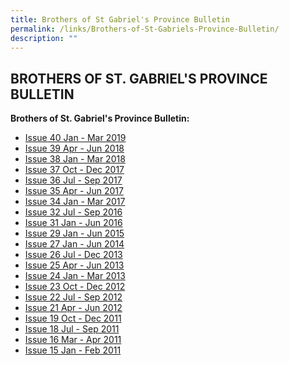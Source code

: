 ```yaml
---
title: Brothers of St Gabriel's Province Bulletin
permalink: /links/Brothers-of-St-Gabriels-Province-Bulletin/
description: ""
---
```

## BROTHERS OF ST. GABRIEL'S PROVINCE BULLETIN


**Brothers of St. Gabriel's Province Bulletin:**

* [Issue 40 Jan - Mar 2019](/files/Province%20Bulletin_Jan-Mar%202019.pdf)
*   [Issue 39 Apr - Jun 2018](2018_issue39_Province%20Bulletin_Apr-Jun.pdf)
*   [Issue 38 Jan - Mar 2018](2018_issue39_Province%20Bulletin_Apr-Jun.pdf)
*   [Issue 37 Oct - Dec 2017](2017_issue37_Province%20Bulletin_Oct_Dec.pdf)
*   [Issue 36 Jul - Sep 2017](/files/2017_issue36_Province_Bulletin_Jul_Sep.pdf)
*   [Issue 35 Apr - Jun 2017](/files/2017_issue35_Province_Bulletin_Apr-Jun.pdf)
*   [Issue 34 Jan - Mar 2017](/files/2017_issue34_Province_Bulletin_Jan_Mar.pdf)
*   [Issue 32 Jul - Sep 2016]()
*   [Issue 31 Jan - Jun 2016](/files/2016_issue31_Provincial_Bulletin_Jan-Jun.pdf) 
*   [Issue 29 Jan - Jun 2015]()   
*   [Issue 27 Jan - Jun 2014](/files/2014_issue27_provincial_bulletin_Jan.pdf)  
*   [Issue 26 Jul - Dec 2013](/files/2013_issue26_provincial_bulletin_Jul.pdf)
*   [Issue 25 Apr - Jun 2013](/files/2013_issue25_provincial_bulletin_apr.pdf) 
*   [Issue 24 Jan - Mar 2013](/files/2013_issue24_provincial_bulletin_jan.pdf)  
*   [Issue 23 Oct - Dec 2012](/files/2012_provincial_bulletin_issue23_oct.pdf) 
*   [Issue 22 Jul - Sep 2012](/files/2012_issue22_bulletin_jul_sept_2012.pdf)
*   [Issue 21 Apr - Jun 2012](/files/2012_issue_21_bulletin_apr-jun.pdf)
*   [Issue 19 Oct - Dec 2011](/files/Links/Province%20Bulletin/Issue%2019%20Oct%20-%20Dec%202011.pdf)   
*   [Issue 18 Jul - Sep 2011](/files/Links/Province%20Bulletin/Issue%2018%20Jul%20-%20Sep%202011.pdf)
*   [Issue 16 Mar - Apr 2011](/files/Links/Province%20Bulletin/Issue%2016%20Mar%20-%20Apr%202011.pdf)
*   [Issue 15 Jan - Feb 2011](/files/Links/Province%20Bulletin/Issue%2015%20Jan%20-%20Feb%202011.pdf)